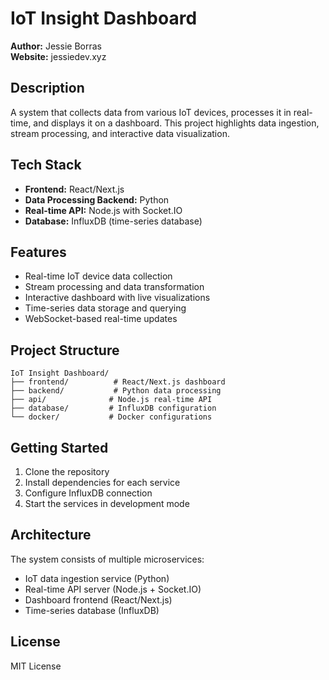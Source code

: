 # IoT Insight Dashboard

**Author:** Jessie Borras  
**Website:** jessiedev.xyz

## Description

A system that collects data from various IoT devices, processes it in real-time, and displays it on a dashboard. This project highlights data ingestion, stream processing, and interactive data visualization.

## Tech Stack

- **Frontend:** React/Next.js
- **Data Processing Backend:** Python
- **Real-time API:** Node.js with Socket.IO
- **Database:** InfluxDB (time-series database)

## Features

- Real-time IoT device data collection
- Stream processing and data transformation
- Interactive dashboard with live visualizations
- Time-series data storage and querying
- WebSocket-based real-time updates

## Project Structure

```
IoT Insight Dashboard/
├── frontend/          # React/Next.js dashboard
├── backend/           # Python data processing
├── api/              # Node.js real-time API
├── database/         # InfluxDB configuration
└── docker/           # Docker configurations
```

## Getting Started

1. Clone the repository
2. Install dependencies for each service
3. Configure InfluxDB connection
4. Start the services in development mode

## Architecture

The system consists of multiple microservices:
- IoT data ingestion service (Python)
- Real-time API server (Node.js + Socket.IO)
- Dashboard frontend (React/Next.js)
- Time-series database (InfluxDB)

## License

MIT License